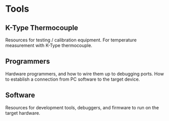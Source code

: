 
# Tools


## K-Type Thermocouple

Resources for testing / calibration equipment. For temperature measurement with K-Type thermocouple.

## Programmers

Hardware programmers, and how to wire them up to debugging ports. How to establish a connection from PC software to the target device.

## Software

Resources for development tools, debuggers, and firmware to run on the target hardware.

